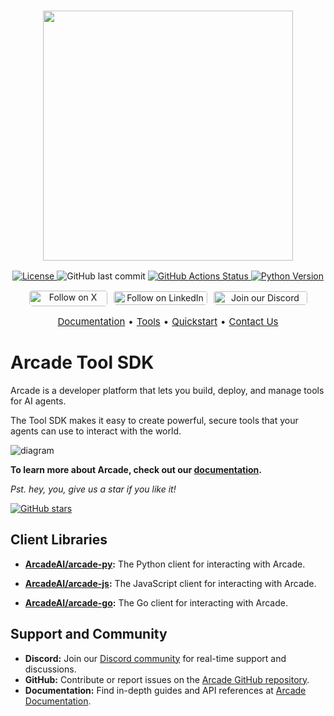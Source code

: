 <h3 align="center">
  <a name="readme-top"></a>
  <img
    src="https://docs.arcade.dev/images/logo/arcade-logo.png"
    style="width: 400px;"
  >
</h3>
<div align="center">
    <a href="https://github.com/arcadeai/arcade-ai/blob/main/LICENSE">
  <img src="https://img.shields.io/badge/License-MIT-yellow.svg" alt="License">
</a>
  <img src="https://img.shields.io/github/last-commit/ArcadeAI/arcade-ai" alt="GitHub last commit">
</a>
<a href="https://github.com/arcadeai/arcade-ai/actions/workflow/on-release-main.yml">
<img src="https://img.shields.io/github/actions/workflow/status/arcadeai/arcade-ai/check-toolkits.yml" alt="GitHub Actions Status">
</a>
<a href="https://img.shields.io/pypi/pyversions/arcade-ai">
  <img src="https://img.shields.io/pypi/pyversions/arcade-ai" alt="Python Version">
</a>
</div>
<div>
  <p align="center" style="display: flex; justify-content: center; gap: 10px;">
    <a href="https://x.com/TryArcade">
      <img src="https://img.shields.io/badge/Follow%20on%20X-000000?style=for-the-badge&logo=x&logoColor=white" alt="Follow on X" style="width: 125px;height: 25px; padding-top: .8px; border-radius: 5px;" />
    </a>
    <a href="https://www.linkedin.com/company/arcade-ai" >
      <img src="https://img.shields.io/badge/Follow%20on%20LinkedIn-0077B5?style=for-the-badge&logo=linkedin&logoColor=white" alt="Follow on LinkedIn" style="width: 150px; padding-top: 1.5px;height: 22px; border-radius: 5px;" />
    </a>
    <a href="https://discord.com/invite/GUZEMpEZ9p">
      <img src="https://img.shields.io/badge/Join%20our%20Discord-5865F2?style=for-the-badge&logo=discord&logoColor=white" alt="Join our Discord" style="width: 150px; padding-top: 1.5px; height: 22px; border-radius: 5px;" />
    </a>
  </p>
</div>

<p align="center" style="display: flex; justify-content: center; gap: 5px; font-size: 15px;">
    <a href="https://docs.arcade.dev/home" target="_blank">Documentation</a> •
    <a href="https://docs.arcade.dev/tools" target="_blank">Tools</a> •
    <a href="https://docs.arcade.dev/home/quickstart" target="_blank">Quickstart</a> •
    <a href="https://docs.arcade.dev/home/contact-us" target="_blank">Contact Us</a>

# Arcade Tool SDK

Arcade is a developer platform that lets you build, deploy, and manage tools for AI agents.

The Tool SDK makes it easy to create powerful, secure tools that your agents can use to interact with the world.

![diagram](https://github.com/user-attachments/assets/1a567e5f-d6b4-4b1e-9918-c401ad232ebb)

**To learn more about Arcade, check out our [documentation](https://docs.arcade.dev/home).**

_Pst. hey, you, give us a star if you like it!_

<a href="https://github.com/ArcadeAI/arcade-ai">
  <img src="https://img.shields.io/github/stars/ArcadeAI/arcade-ai.svg" alt="GitHub stars">
</a>

## Client Libraries

-   **[ArcadeAI/arcade-py](https://github.com/ArcadeAI/arcade-py):**
    The Python client for interacting with Arcade.

-   **[ArcadeAI/arcade-js](https://github.com/ArcadeAI/arcade-js):**
    The JavaScript client for interacting with Arcade.

-   **[ArcadeAI/arcade-go](https://github.com/ArcadeAI/arcade-go):**
    The Go client for interacting with Arcade.

## Support and Community

-   **Discord:** Join our [Discord community](https://discord.com/invite/GUZEMpEZ9p) for real-time support and discussions.
-   **GitHub:** Contribute or report issues on the [Arcade GitHub repository](https://github.com/ArcadeAI/arcade-ai).
-   **Documentation:** Find in-depth guides and API references at [Arcade Documentation](https://docs.arcade.dev).
